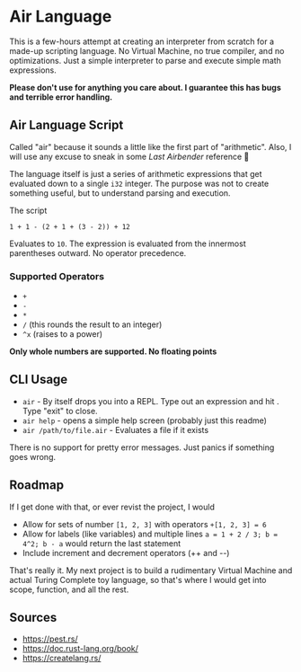 # Air Language
This is a few-hours attempt at creating an interpreter from scratch for a made-up scripting language. No Virtual Machine,
no true compiler, and no optimizations. Just a simple interpreter to parse and execute simple math expressions.

**Please don't use for anything you care about. I guarantee this has bugs and terrible error handling.**

## Air Language Script
Called "air" because it sounds a little like the first part of "arithmetic". Also, I will use any excuse to sneak in
some *Last Airbender* reference 🥲

The language itself is just a series of arithmetic expressions that get evaluated down to a single `i32` integer. The
purpose was not to create something useful, but to understand parsing and execution.

The script
```
1 + 1 - (2 + 1 + (3 - 2)) + 12
```
Evaluates to `10`. The expression is evaluated from the innermost parentheses outward. No operator precedence.

### Supported Operators
- `+`
- `-`
- `*`
- `/` (this rounds the result to an integer)
- `^x` (raises to a power)

**Only whole numbers are supported. No floating points**

## CLI Usage
- `air` - By itself drops you into a REPL. Type out an expression and hit <Enter>. Type "exit" to close.
- `air help` - opens a simple help screen (probably just this readme)
- `air /path/to/file.air` - Evaluates a file if it exists

There is no support for pretty error messages. Just panics if something goes wrong.

## Roadmap
If I get done with that, or ever revist the project, I would

- Allow for sets of number `[1, 2, 3]` with operators `+[1, 2, 3] = 6`
- Allow for labels (like variables) and multiple lines `a = 1 + 2 / 3; b = 4^2; b - a` would return the last statement
- Include increment and decrement operators (++ and --)

That's really it. My next project is to build a rudimentary Virtual Machine and actual Turing Complete toy language, so
that's where I would get into scope, function, and all the rest.

## Sources
- https://pest.rs/
- https://doc.rust-lang.org/book/
- https://createlang.rs/
